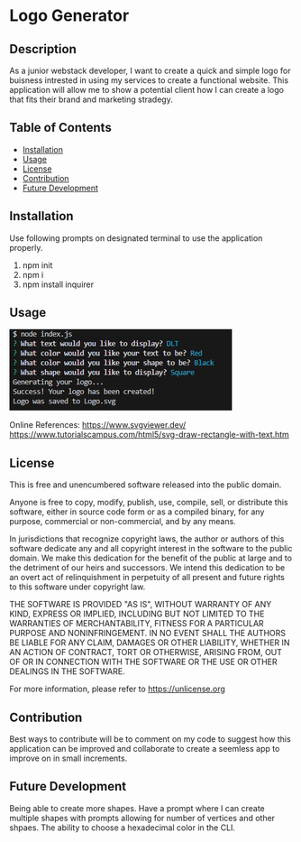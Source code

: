 # Logo Generator

## Description

As a junior webstack developer, I want to create a quick and simple logo for buisness intrested in using my services to create a functional website.
This application will allow me to show a potential client how I can create a logo that fits their brand and marketing stradegy. 

## Table of Contents

- [Installation](#installation)
- [Usage](#usage)
- [License](#license)
- [Contribution](#contribution)
- [Future Development](#future-development)

## Installation

Use following prompts on designated terminal to use the application properly. 
1. npm init
2. npm i
3. npm install inquirer

## Usage

![screenshot](examples/Challenge_10-Logo-Generator.jpg)

Online References: 
https://www.svgviewer.dev/
https://www.tutorialscampus.com/html5/svg-draw-rectangle-with-text.htm

## License

This is free and unencumbered software released into the public domain.

Anyone is free to copy, modify, publish, use, compile, sell, or
distribute this software, either in source code form or as a compiled
binary, for any purpose, commercial or non-commercial, and by any
means.

In jurisdictions that recognize copyright laws, the author or authors
of this software dedicate any and all copyright interest in the
software to the public domain. We make this dedication for the benefit
of the public at large and to the detriment of our heirs and
successors. We intend this dedication to be an overt act of
relinquishment in perpetuity of all present and future rights to this
software under copyright law.

THE SOFTWARE IS PROVIDED "AS IS", WITHOUT WARRANTY OF ANY KIND,
EXPRESS OR IMPLIED, INCLUDING BUT NOT LIMITED TO THE WARRANTIES OF
MERCHANTABILITY, FITNESS FOR A PARTICULAR PURPOSE AND NONINFRINGEMENT.
IN NO EVENT SHALL THE AUTHORS BE LIABLE FOR ANY CLAIM, DAMAGES OR
OTHER LIABILITY, WHETHER IN AN ACTION OF CONTRACT, TORT OR OTHERWISE,
ARISING FROM, OUT OF OR IN CONNECTION WITH THE SOFTWARE OR THE USE OR
OTHER DEALINGS IN THE SOFTWARE.

For more information, please refer to <https://unlicense.org>


## Contribution

Best ways to contribute will be to comment on my code to suggest how this application can be improved and collaborate to create a seemless app to improve on in small increments. 

## Future Development
Being able to create more shapes.
Have a prompt where I can create multiple shapes with prompts allowing for number of vertices and other shpaes.
The ability to choose a hexadecimal color in the CLI.